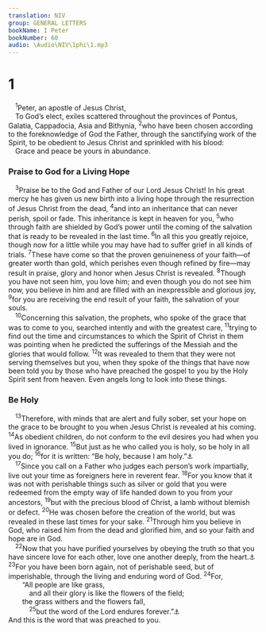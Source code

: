 ```yaml
---
translation: NIV
group: GENERAL LETTERS
bookName: I Peter 
bookNumber: 60
audio: \Audio\NIV\1phi\1.mp3
---
```


<div class="title"><h1>1</h1></div>
<span class="verse 1phi_1_1"> <sup>1</sup>Peter, an apostle of Jesus Christ, <br/> To God’s elect, exiles scattered throughout the provinces of Pontus, Galatia, Cappadocia, Asia and Bithynia, </span>
<span class="verse 1phi_1_2"><sup>2</sup>who have been chosen according to the foreknowledge of God the Father, through the sanctifying work of the Spirit, to be obedient to Jesus Christ and sprinkled with his blood: <br/> Grace and peace be yours in abundance. <br/></span>
<div class="title"><h3>Praise to God for a Living Hope </h3></div>
<span class="verse 1phi_1_3"> <sup>3</sup>Praise be to the God and Father of our Lord Jesus Christ! In his great mercy he has given us new birth into a living hope through the resurrection of Jesus Christ from the dead, </span>
<span class="verse 1phi_1_4"><sup>4</sup>and into an inheritance that can never perish, spoil or fade. This inheritance is kept in heaven for you, </span>
<span class="verse 1phi_1_5"><sup>5</sup>who through faith are shielded by God’s power until the coming of the salvation that is ready to be revealed in the last time. </span>
<span class="verse 1phi_1_6"><sup>6</sup>In all this you greatly rejoice, though now for a little while you may have had to suffer grief in all kinds of trials. </span>
<span class="verse 1phi_1_7"><sup>7</sup>These have come so that the proven genuineness of your faith—of greater worth than gold, which perishes even though refined by fire—may result in praise, glory and honor when Jesus Christ is revealed. </span>
<span class="verse 1phi_1_8"><sup>8</sup>Though you have not seen him, you love him; and even though you do not see him now, you believe in him and are filled with an inexpressible and glorious joy, </span>
<span class="verse 1phi_1_9"><sup>9</sup>for you are receiving the end result of your faith, the salvation of your souls. <br/></span>
<span class="verse 1phi_1_10"> <sup>10</sup>Concerning this salvation, the prophets, who spoke of the grace that was to come to you, searched intently and with the greatest care, </span>
<span class="verse 1phi_1_11"><sup>11</sup>trying to find out the time and circumstances to which the Spirit of Christ in them was pointing when he predicted the sufferings of the Messiah and the glories that would follow. </span>
<span class="verse 1phi_1_12"><sup>12</sup>It was revealed to them that they were not serving themselves but you, when they spoke of the things that have now been told you by those who have preached the gospel to you by the Holy Spirit sent from heaven. Even angels long to look into these things. <br/></span>
<div class="title"><h3>Be Holy </h3></div>
<span class="verse 1phi_1_13"> <sup>13</sup>Therefore, with minds that are alert and fully sober, set your hope on the grace to be brought to you when Jesus Christ is revealed at his coming. </span>
<span class="verse 1phi_1_14"><sup>14</sup>As obedient children, do not conform to the evil desires you had when you lived in ignorance. </span>
<span class="verse 1phi_1_15"><sup>15</sup>But just as he who called you is holy, so be holy in all you do; </span>
<span class="verse 1phi_1_16"><sup>16</sup>for it is written: “Be holy, because I am holy.”<a data-toggle="tooltip" data-placement="bottom" title="Lev. 11:44,45; 19:2">⚓</a><br/></span>
<span class="verse 1phi_1_17"> <sup>17</sup>Since you call on a Father who judges each person’s work impartially, live out your time as foreigners here in reverent fear. </span>
<span class="verse 1phi_1_18"><sup>18</sup>For you know that it was not with perishable things such as silver or gold that you were redeemed from the empty way of life handed down to you from your ancestors, </span>
<span class="verse 1phi_1_19"><sup>19</sup>but with the precious blood of Christ, a lamb without blemish or defect. </span>
<span class="verse 1phi_1_20"><sup>20</sup>He was chosen before the creation of the world, but was revealed in these last times for your sake. </span>
<span class="verse 1phi_1_21"><sup>21</sup>Through him you believe in God, who raised him from the dead and glorified him, and so your faith and hope are in God. <br/></span>
<span class="verse 1phi_1_22"> <sup>22</sup>Now that you have purified yourselves by obeying the truth so that you have sincere love for each other, love one another deeply, from the heart.<a data-toggle="tooltip" data-placement="bottom" title="Some early manuscripts from a pure heart">⚓</a></span>
<span class="verse 1phi_1_23"><sup>23</sup>For you have been born again, not of perishable seed, but of imperishable, through the living and enduring word of God. </span>
<span class="verse 1phi_1_24"><sup>24</sup>For, <br/>  “All people are like grass, <br/>   and all their glory is like the flowers of the field; <br/>  the grass withers and the flowers fall, <br/></span>
<span class="verse 1phi_1_25">   <sup>25</sup>but the word of the Lord endures forever.”<a data-toggle="tooltip" data-placement="bottom" title="Isaiah 40:6-8 (see Septuagint)">⚓</a><br/>And this is the word that was preached to you. <br/></span>
